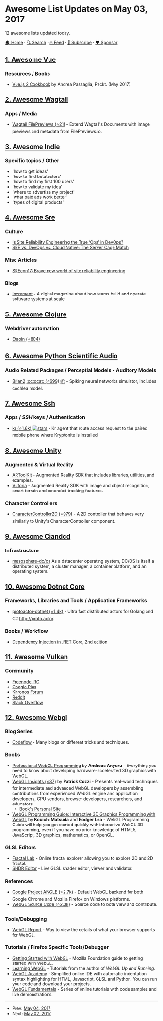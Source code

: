 # Awesome List Updates on May 03, 2017

12 awesome lists updated today.

[🏠 Home](/README.md) · [🔍 Search](https://www.trackawesomelist.com/search/) · [🔥 Feed](https://www.trackawesomelist.com/rss.xml) · [📮 Subscribe](https://trackawesomelist.us17.list-manage.com/subscribe?u=d2f0117aa829c83a63ec63c2f&id=36a103854c) · [❤️  Sponsor](https://github.com/sponsors/theowenyoung)



## [1. Awesome Vue](/content/vuejs/awesome-vue/README.md)

### Resources / Books

*   [Vue.js 2 Cookbook](https://www.packtpub.com/web-development/vuejs-2-cookbook) by Andrea Passaglia, Packt. (May 2017)

## [2. Awesome Wagtail](/content/springload/awesome-wagtail/README.md)

### Apps / Media

*   [Wagtail FilePreviews (⭐21)](https://github.com/filepreviews/wagtail-filepreviews) - Extend Wagtail's Documents with image previews and metadata from FilePreviews.io.

## [3. Awesome Indie](/content/mezod/awesome-indie/README.md)

### Specific topics / Other

*   'how to get ideas'
*   'how to find betatesters'
*   'how to find my first 100 users'
*   'how to validate my idea'
*   'where to advertise my project'
*   'what paid ads work better'
*   'types of digital products'

## [4. Awesome Sre](/content/dastergon/awesome-sre/README.md)

### Culture

*   [Is Site Reliability Engineering the True ‘Ops’ in DevOps?](https://devops.com/site-reliability-engineering-sre-true-ops-devops/)
*   [SRE vs. DevOps vs. Cloud Native: The Server Cage Match](https://devops.com/sre-devops-cloud-native-server-cage-match/)

### Misc Articles

*   [SREcon17: Brave new world of site reliability engineering](http://www.networkworld.com/article/3182827/cloud-computing/srecon17-brave-new-world-of-site-reliability-engineering.html)

### Blogs

*   [Increment](https://increment.com/) - A digital magazine about how teams build and operate software systems at scale.

## [5. Awesome Clojure](/content/razum2um/awesome-clojure/README.md)

### Webdriver automation

*   [Etaoin (⭐804)](https://github.com/igrishaev/etaoin)

## [6. Awesome Python Scientific Audio](/content/faroit/awesome-python-scientific-audio/README.md)

### Audio Related Packages / Perceptial Models - Auditory Models

*   [Brian2](http://briansimulator.org/) [:octocat: (⭐699)](https://github.com/brian-team/brian2) [:package:](https://pypi.python.org/pypi/Brian2) - Spiking neural networks simulator, includes cochlea model.

## [7. Awesome Ssh](/content/moul/awesome-ssh/README.md)

### Apps / *SSH*   keys / Authentication

*   [kr (⭐1.6k)](https://github.com/KryptCo/kr) [![stars](https://img.shields.io/github/stars/dolmen/github-keygen.svg?style=social\&label=stars)](https://github.com/KryptCo/kr) - Kr agent that route access request to the paired mobile phone where Kryptonite is installed.

## [8. Awesome Unity](/content/RyanNielson/awesome-unity/README.md)

### Augmented & Virtual Reality

*   [ARToolKit](http://artoolkit.org/documentation/doku.php?id=6_Unity:unity_about) - Augmented Reality SDK that includes libraries, utilities, and examples.
*   [Vuforia](https://vuforia.com/) - Augmented Reality SDK with image and object recognition, smart terrain and extended tracking features.

### Character Controllers

*   [CharacterController2D (⭐979)](https://github.com/prime31/CharacterController2D) - A 2D controller that behaves very similarly to Unity's CharacterController component.

## [9. Awesome Ciandcd](/content/cicdops/awesome-ciandcd/README.md)

### Infrastructure

*   [mesosphere-dc/os](https://github.com/cicdops/awesome-ciandcd/blob/master/README.md/mesosphere.com) As a datacenter operating system, DC/OS is itself a distributed system, a cluster manager, a container platform, and an operating system.

## [10. Awesome Dotnet Core](/content/thangchung/awesome-dotnet-core/README.md)

### Frameworks, Libraries and Tools / Application Frameworks

*   [protoactor-dotnet (⭐1.4k)](https://github.com/AsynkronIT/protoactor-dotnet) - Ultra fast distributed actors for Golang and C# <http://proto.actor>.

### Books / Workflow

*   [Dependency Injection in .NET Core, 2nd edition](https://www.manning.com/books/dependency-injection-in-dot-net-second-edition)

## [11. Awesome Vulkan](/content/vinjn/awesome-vulkan/README.md)

### Community

*   [Freenode IRC](http://webchat.freenode.net/?channels=Vulkan)
*   [Google Plus](https://plus.google.com/communities/108983304183191634377)
*   [Khronos Forum](https://forums.khronos.org/forumdisplay.php/114-Vulkan)
*   [Reddit](https://www.reddit.com/r/vulkan/)
*   [Stack Overflow](http://stackoverflow.com/questions/tagged/vulkan)

## [12. Awesome Webgl](/content/sjfricke/awesome-webgl/README.md)

### Blog Series

*   [Codeflow](http://codeflow.org/tags/webgl.html) - Many blogs on different tricks and techniques.

### Books

*   [Professional WebGL Programming](https://www.amazon.com/Professional-WebGL-Programming-Developing-Graphics/dp/1119968860) by **Andreas Anyuru** - Everything you need to know about developing hardware-accelerated 3D graphics with WebGL.
*   [WebGL Insights (⭐37)](https://github.com/WebGLInsights/WebGLInsights.github.io/releases/download/v1.0/WebGL.Insights.-.Patrick.Cozzi.pdf) by **Patrick Cozzi** - Presents real-world techniques for intermediate and advanced WebGL developers by assembling contributions from experienced WebGL engine and application developers, GPU vendors, browser developers, researchers, and educators.
    *   [Book's Personal Site](http://www.webglinsights.com/)
*   [WebGL Programming Guide: Interactive 3D Graphics Programming with WebGL](https://www.amazon.com/WebGL-Programming-Guide-Interactive-Graphics/dp/0321902920) by **Kouichi Matsuda** and **Rodger Lea** - WebGL Programming Guide will help you get started quickly with interactive WebGL 3D programming, even if you have no prior knowledge of HTML5, JavaScript, 3D graphics, mathematics, or OpenGL.

### GLSL Editors

*   [Fractal Lab](http://hirnsohle.de/test/fractalLab/) - Online fractal explorer allowing you to explore 2D and 2D fractal.
*   [SHDR Editor](http://shdr.bkcore.com) - Live GLSL shader editor, viewer and validator.

### References

*   [Google Project ANGLE (⭐2.7k)](https://github.com/google/angle) - Default WebGL backend for both Google Chrome and Mozilla Firefox on Windows platforms.
*   [WebGL Source Code (⭐2.3k)](https://github.com/KhronosGroup/WebGL) - Source code to both view and contribute.

### Tools/Debugging

*   [WebGL Report](http://webglreport.com/?v=1) - Way to view the details of what your browser supports for WebGL.

### Tutorials / Firefox Specific Tools/Debugger

*   [Getting Started with WebGL](https://developer.mozilla.org/en-US/docs/Web/API/WebGL_API/Tutorial/Getting_started_with_WebGL) - Mozilla Foundation guide to getting started with WebGL.
*   [Learning WebGL](http://learningwebgl.com/blog/?page_id=1217) - Tutorials from the author of *WebGL Up and Running*.
*   [WebGL Academy](http://www.webglacademy.com/) - Simplified online IDE with automatic indentation, syntax highlighting for HTML, Javascript, GLSL and Python. You can run your code and download your projects.
*   [WebGL Fundamentals](https://webglfundamentals.org/) - Series of online tutorials with code samples and live demonstrations.

---

- Prev: [May 04, 2017](/content/2017/05/04/README.md)
- Next: [May 02, 2017](/content/2017/05/02/README.md)
